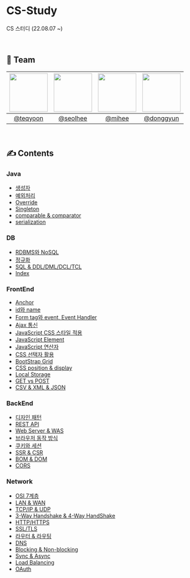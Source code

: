 # CS-Study
CS 스터디 (22.08.07 ~)

</br>

<h2>🤝 Team</h2>

| <img src="https://avatars.githubusercontent.com/u/45059797?v=4" width="100"> | <img src="https://avatars.githubusercontent.com/u/59721896?v=4" width="100"> | <img src="https://avatars.githubusercontent.com/u/44748142?v=4" width="100"> | <img src="https://avatars.githubusercontent.com/u/64126100?v=4" width="100"> |
| :--------------------------------------------------------------------------: | :--------------------------------------------------------------------------: | :--------------------------------------------------------------------------: | :--------------------------------------------------------------------------: |
|                   [@teqyoon](https://github.com/thomazkwon)                   |                [@seolhee](https://github.com/seolhee2750)                |                   [@mihee](https://github.com/PMH2906)                   |                   [@donggyun](https://github.com/YoonDongGyun)                   |

</br>

<h2>✍️ Contents</h2>

<h3>Java</h3>

+ [생성자](https://github.com/SSAFY8-Study/Java-Study/blob/main/%EC%83%9D%EC%84%B1%EC%9E%90.md)
+ [예외처리](https://github.com/SSAFY8-Study/CS-Study/blob/main/Java/%EC%83%9D%EC%84%B1%EC%9E%90.md)
+ [Override](https://github.com/SSAFY8-Study/CS-Study/blob/main/Java/Override_Singleton.md)
+ [Singleton](https://github.com/SSAFY8-Study/CS-Study/blob/main/Java/Override_Singleton.md)
+ [comparable & comparator](https://github.com/SSAFY8-Study/CS-Study/blob/main/Java/Comparable%EC%99%80%20Comparator.md)
+ [serialization](https://github.com/SSAFY8-Study/CS-Study/blob/main/Java/Serialization.md)

<h3>DB</h3>

+ [RDBMS와 NoSQL](https://github.com/SSAFY8-Study/CS-Study/blob/main/DB/RDBMS%EC%99%80%20NoSQL%EC%9D%98%20%EC%B0%A8%EC%9D%B4.md)
+ [정규화](https://github.com/SSAFY8-Study/CS-Study/blob/main/DB/Normalization.md)
+ [SQL & DDL/DML/DCL/TCL](https://github.com/SSAFY8-Study/CS-Study/blob/main/DB/ddl_dml_dcl_tcl.md)
+ [Index](https://github.com/SSAFY8-Study/CS-Study/blob/main/DB/Index.md)

<h3>FrontEnd</h3>

+ [Anchor](https://github.com/SSAFY8-Study/CS-Study/blob/main/FrontEnd/anchor.md)
+ [id와 name](https://github.com/SSAFY8-Study/CS-Study/blob/main/FrontEnd/id%EC%99%80%20name.md)
+ [Form tag와 event, Event Handler](https://github.com/SSAFY8-Study/CS-Study/blob/main/FrontEnd/form%20tag%EC%99%80%20event.md)
+ [Ajax 통신](https://github.com/SSAFY8-Study/CS-Study/blob/main/FrontEnd/ajax_fetch().md)
+ [JavaScript CSS 스타일 적용](https://github.com/SSAFY8-Study/CS-Study/blob/main/FrontEnd/JS%20Style.md)
+ [JavaScript Element](https://github.com/SSAFY8-Study/CS-Study/blob/main/FrontEnd/JS%20Element.md)
+ [JavaScript 연산자](https://github.com/SSAFY8-Study/CS-Study/blob/main/FrontEnd/JS%20%EC%97%B0%EC%82%B0%EC%9E%90.md)
+ [CSS 선택자 활용](https://github.com/SSAFY8-Study/CS-Study/blob/main/FrontEnd/CSS%20%EC%84%A0%ED%83%9D%EC%9E%90.md)
+ [BootStrap Grid](https://github.com/SSAFY8-Study/CS-Study/blob/main/FrontEnd/Bootstrap%20Grid%20System.md)
+ [CSS position & display](https://github.com/SSAFY8-Study/CS-Study/blob/main/FrontEnd/CSS%20Position%26Display%EC%86%8D%EC%84%B1.md)
+ [Local Storage](https://github.com/SSAFY8-Study/CS-Study/blob/main/FrontEnd/localStorage.md)
+ [GET vs POST](https://github.com/SSAFY8-Study/CS-Study/blob/main/FrontEnd/GET:POST.md)
+ [CSV & XML & JSON](https://github.com/SSAFY8-Study/CS-Study/blob/main/FrontEnd/CSV%2C%20XML%2C%20JSON.md)

<h3>BackEnd</h3>

+ [디자인 패턴](https://github.com/SSAFY8-Study/CS-Study/blob/main/BackEnd/patterns.md)
+ [REST API](https://github.com/SSAFY8-Study/CS-Study/blob/main/BackEnd/REST_API.md)
+ [Web Server & WAS](https://github.com/SSAFY8-Study/CS-Study/blob/main/BackEnd/Web%20Server%20%26%20WAS.md)
+ [브라우저 동작 방식](https://github.com/SSAFY8-Study/CS-Study/blob/main/BackEnd/%EB%B8%8C%EB%9D%BC%EC%9A%B0%EC%A0%80%EB%8F%99%EC%9E%91%EB%B0%A9%EC%8B%9D.md)
+ [쿠키와 세션](https://github.com/SSAFY8-Study/CS-Study/blob/main/BackEnd/%EC%BF%A0%ED%82%A4%EC%99%80%20%EC%84%B8%EC%85%98.md)
+ [SSR & CSR](https://github.com/SSAFY8-Study/CS-Study/blob/main/BackEnd/SSR%EA%B3%BC%20CSR.md)
+ [BOM & DOM](https://github.com/SSAFY8-Study/CS-Study/blob/main/BackEnd/BOM%26DOM.md)
+ [CORS](https://github.com/SSAFY8-Study/CS-Study/blob/main/BackEnd/CORS.md)


<h3>Network</h3>

+ [OSI 7계층](https://github.com/SSAFY8-Study/CS-Study/blob/main/Network/OSI%207%EA%B3%84%EC%B8%B5.md)
+ [LAN & WAN](https://github.com/SSAFY8-Study/CS-Study/blob/main/Network/LAN%20%26%20WAN.md)
+ [TCP/IP & UDP](https://github.com/SSAFY8-Study/CS-Study/blob/main/Network/TCP%20IP%20UDP.md)
+ [3-Way Handshake & 4-Way HandShake](https://github.com/SSAFY8-Study/CS-Study/blob/main/Network/3-Way%20Handshake%EA%B3%BC%204-Way%20Handhake.md)
+ [HTTP/HTTPS](https://github.com/SSAFY8-Study/CS-Study/blob/main/Network/HTTP:HTTPS.md)
+ [SSL/TLS](https://github.com/SSAFY8-Study/CS-Study/blob/main/Network/SSL(TLS).md)
+ [라우터 & 라우팅](https://github.com/SSAFY8-Study/CS-Study/blob/main/Network/%EB%9D%BC%EC%9A%B0%ED%84%B0%26%EB%9D%BC%EC%9A%B0%ED%8C%85.md)
+ [DNS](https://github.com/SSAFY8-Study/CS-Study/blob/main/Network/DNS.md)
+ [Blocking & Non-blocking](https://github.com/SSAFY8-Study/CS-Study/blob/main/Network/Blocking%EA%B3%BC%20Non-blocking.md)
+ [Sync & Async](https://github.com/SSAFY8-Study/CS-Study/blob/main/Network/Synchronous%20Asynchronous.md)
+ [Load Balancing](https://github.com/SSAFY8-Study/CS-Study/blob/main/Network/Load%20Balancing.md)
+ [OAuth](https://github.com/SSAFY8-Study/CS-Study/blob/main/OAuth.md)
